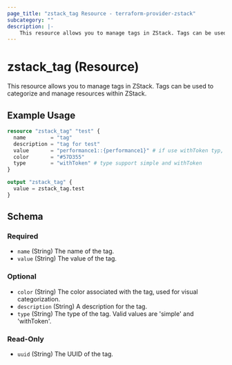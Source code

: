 ```yaml
---
page_title: "zstack_tag Resource - terraform-provider-zstack"
subcategory: ""
description: |-
    This resource allows you to manage tags in ZStack. Tags can be used to categorize and manage resources within ZStack.
---
```


# zstack_tag (Resource)

This resource allows you to manage tags in ZStack. Tags can be used to categorize and manage resources within ZStack.

## Example Usage

```terraform
resource "zstack_tag" "test" {
  name        = "tag"
  description = "tag for test"
  value       = "performance1::{performance1}" # if use withToken typ, value format is token::{key}, only key can update
  color       = "#57D355"
  type        = "withToken" # type support simple and withToken
}

output "zstack_tag" {
  value = zstack_tag.test
}
```

<!-- schema generated by tfplugindocs -->
## Schema

### Required

- `name` (String) The name of the tag.
- `value` (String) The value of the tag.

### Optional

- `color` (String) The color associated with the tag, used for visual categorization.
- `description` (String) A description for the tag.
- `type` (String) The type of the tag. Valid values are 'simple' and 'withToken'.

### Read-Only

- `uuid` (String) The UUID of the tag.


